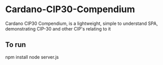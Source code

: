 # Cardano-CIP30-Compendium
Cardano CIP30 Compendium, is a lightweight, simple to understand SPA, demonstrating CIP-30 and other CIP's relating to it

## To run
npm install
node server.js